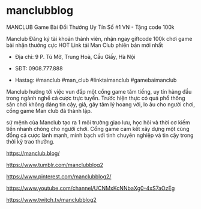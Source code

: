 # manclubblog

MANCLUB Game Bài Đổi Thưởng Uy Tín Số #1 VN - Tặng code 100k

Manclub Đăng ký tài khoản thành viên, nhận ngay giftcode 100k chơi game bài nhận thưởng cực HOT Link tải Man Club phiên bản mới nhất

- Địa chỉ: 9 P. Tú Mỡ, Trung Hoà, Cầu Giấy, Hà Nội

- SĐT: 0908.777.888

- Hastag: #manclub #man_club #linktaimanclub #gamebaimanclub

Manclub hướng tới việc vun đắp một cổng game tăm tiếng, uy tín hàng đầu trong ngành nghề cá cược trực tuyến. Trước hiện thực có quá phổ thông sân chơi không đáng tin cậy, giả, gây tâm lý hoang với, lo âu cho người chơi, cổng game Man club đã thành lập.

sứ mệnh của Manclub tạo ra 1 môi trường giao lưu, học hỏi và thời cơ kiếm tiền nhanh chóng cho người chơi. Cổng game cam kết xây dựng một cùng đồng cá cược lành mạnh, minh bạch với tính chuyên nghiệp và tin cậy trong thời kỳ trao thưởng.

https://manclub.blog/

https://www.tumblr.com/manclubblog2

https://www.pinterest.com/manclubblog2/

https://www.youtube.com/channel/UCNMxKcNNbaXg0-4xS7aOzEg

https://www.twitch.tv/manclubblog2
